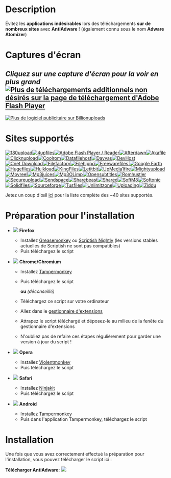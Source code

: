 # Description

Évitez les **applications indésirables** lors des téléchargements **sur de nombreux sites** avec **AntiAdware** ! (également connu sous le nom **Adware Atomizer**)

# Captures d'écran
*Cliquez sur une capture d'écran pour la voir en plus grand*
[![Plus de téléchargements additionnels non désirés sur la page de téléchargement d'Adobe Flash Player](https://i.imgur.com/9v4EzlIh.png "Plus de téléchargements additionnels non désirés sur la page de téléchargement d'Adobe Flash Player")](https://i.imgur.com/9v4EzlI.png)
---------------------------------------
[![Plus de logiciel publicitaire sur Billionuploads](https://i.imgur.com/BaIQYADh.png "Plus de logiciel publicitaire sur Billionuploads")](https://i.imgur.com/BaIQYAD.png)

# Sites supportés
[![180upload](https://i.imgur.com/dW7jcQ7.png "180upload")![4upfiles](https://i.imgur.com/QJhQFDP.png "4upfiles")![Adobe Flash Player / Reader](https://i.imgur.com/SvLjgIf.png "Adobe Flash Player / Reader")![Afterdawn](https://i.imgur.com/CDxX9AX.png "Afterdawn")![Akafile](https://i.imgur.com/4wVFAm8.png "Akafile")![Clicknupload](https://i.imgur.com/PAYfKmH.png "Clicknupload")![Coolrom](https://i.imgur.com/ezguqmD.png "Coolrom")![Datafilehost](https://i.imgur.com/y5uKbBC.png "Datafilehost")![Davvas](https://i.imgur.com/Eh6QnwZ.png "Davvas")![DevHost](https://i.imgur.com/Eh6QnwZ.png "DevHost")![Cnet Download](https://i.imgur.com/B7nIZg7.png "Cnet Download")![Filefactory](https://i.imgur.com/Eh6QnwZ.png "Filefactory")![Filehippo](https://i.imgur.com/ZeiBRrt.png "Filehippo")![Freewarefiles](https://i.imgur.com/ST2ihXt.png "Freewarefiles")
![Google Earth](https://i.imgur.com/Ma9NZ6l.png "Google Earth")![Hugefiles](https://i.imgur.com/ay3VE9G.png "Hugefiles")![Hulkload](https://i.imgur.com/9fYQMWz.png "Hulkload")![KingFiles](https://i.imgur.com/Eh6QnwZ.png "KingFiles")![Letitbit](https://i.imgur.com/eVRYCNs.png "Letitbit")![UpMedia1fire](https://i.imgur.com/AH8D75T.png "UpMedia1fire")![Mightyupload](https://i.imgur.com/Eh6QnwZ.png "Mightyupload")![Movreel](https://i.imgur.com/Eh6QnwZ.png "Movreel")![Mp3juices](https://i.imgur.com/JWh9ddF.png "Mp3juices")![Mp3OLimp](https://i.imgur.com/6I9TKeB.png "Mp3OLimp")![Opensubtitles](https://i.imgur.com/etDajvg.png "Opensubtitles")![Romhustler](https://i.imgur.com/wup392J.png "Romhustler")![Secureupload](https://i.imgur.com/eQ06o7i.png "Secureupload")![Sendspace](https://i.imgur.com/7gx1svU.png "Sendspace")![Sharebeast](https://i.imgur.com/PAUqYgu.png "Sharebeast")![Shared](https://i.imgur.com/onpVg02.png "Shared")![SoftM8](https://i.imgur.com/YcCYuvK.png "SoftM8")![Softonic](https://i.imgur.com/zVF1jat.png "Softonic")![Solidfiles](https://i.imgur.com/rtXgrpz.png "Solidfiles")![Sourceforge](https://i.imgur.com/HKfnAiF.png "Sourceforge")![Tusfiles](https://i.imgur.com/7sZA4re.png "Tusfiles")![Unlimitzone](https://i.imgur.com/FLJWebZ.png "Unlimitzone")![Uploading](https://i.imgur.com/nf0jqv9.png "Uploading")![Ziddu](https://i.imgur.com/QESaPBE.png "Ziddu")](https://github.com/HandyUserscripts/AntiAdware/wiki/Supported-Websites)

Jetez un coup d'œil [ici](https://github.com/HandyUserscripts/AntiAdware/wiki/Supported-Websites) pour la liste complète des ~40 sites supportés.

# Préparation pour l'installation

- ![](https://i.imgur.com/zD5npRg.png) **Firefox**
  - Installez [Greasemonkey](https://addons.mozilla.org/firefox/addon/greasemonkey/) ou [Scriptish Nightly](https://github.com/scriptish/scriptish-nightlies/releases) (les versions stables actuelles de Scriptish ne sont pas compatibles)
  - Puis téléchargez le script

- ![](https://i.imgur.com/IVru2Aw.png) **Chrome/Chromium**
  - Installez [Tampermonkey](https://chrome.google.com/webstore/detail/tampermonkey/dhdgffkkebhmkfjojejmpbldmpobfkfo/)
  - Puis téléchargez le script

    **ou** *(déconseillé)*

  - Téléchargez ce script sur votre ordinateur
  - Allez dans le [gestionnaire d'extensions](https://i.imgur.com/8ALV1pq.png)
  - Attrapez le script téléchargé et déposez-le au milieu de la fenête du gestionnaire d'extensions
  - N'oubliez pas de refaire ces étapes régulièrement pour garder une version à jour du script !

- ![](https://i.imgur.com/P1R4aMx.png) **Opera**
  - Installez [Violentmonkey](https://addons.opera.com/en/extensions/details/violent-monkey/)
  - Puis téléchargez le script

- ![](https://i.imgur.com/pUhViGt.png) **Safari**
  - Installez [Ninjakit](http://ss-o.net/safari/extension/NinjaKit.safariextz)
  - Puis téléchargez le script

- ![](https://i.imgur.com/DDd2ihc.png) **Android**
  - Installez [Tampermonkey](https://play.google.com/store/apps/details?id=net.biniok.tampermonkey)
  - Puis dans l'application Tampermonkey, téléchargez le script

# Installation

Une fois que vous avez correctement effectué la préparation pour l'installation, vous pouvez télécharger le script ici :

**Télécharger AntiAdware:** [![](https://i.imgur.com/0KCjrsZ.png)](https://bit.ly/AntiAdware)
